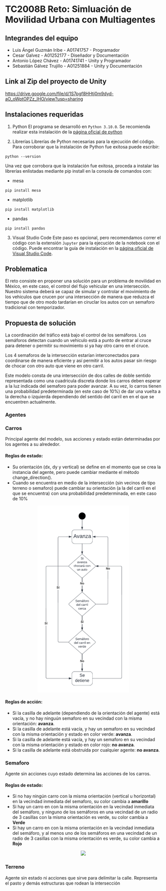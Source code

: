 # TC2008B Reto: Simluación de Movilidad Urbana con Multiagentes

## Integrandes del equipo

* Luis Ángel Guzmán Iribe - A01741757 - Programador
* Cesar Galvez - A01252177 - Diseñador y Documentación
* Antonio López Chávez - A01741741 - Unity y Programador 
* Sebastián Gálvez Trujillo - A01251884 - Unity y Documentación

## Link al Zip del proyecto de Unity
https://drive.google.com/file/d/1S7pgf8HHtj0m9dyd-aO_oWptOPZz_lHO/view?usp=sharing

## Instalaciones requeridas

1. Python
El programa se desarrolló en ```Python 3.10.0```. Se recomienda realizar esta instalación de la [página oficial de python](https://www.python.org/downloads/)

2. Librerías
Librerías de Python necesarias para la ejecución del código. Para corroborar que la instalación de Python fue exitosa puede escribir:
```
python --version
``` 
Una vez que corrobora que la instalación fue exitosa, proceda a instalar las librerías enlistadas mediante pip install en la consola de comandos con:

* mesa
```
pip install mesa
``` 
* matplotlib
```
pip install matplotlib
``` 
* pandas
```
pip install pandas
``` 

3. Visual Studio Code
Este paso es opcional, pero recomendamos correr el código con la extensión ```Jupyter``` para la ejecución de la notebook con el código. Puede encontrar la guía de instalación en la [página oficial de Visual Studio Code](https://code.visualstudio.com/download).

## Problematica
El reto consiste en proponer una solución para un problema de movilidad en México, en este caso, el control del flujo vehicular en una intersección. Nuestro sistema deberá se capaz de simular y controlar el movimiento de los vehiculos que crucen por una intersección de manera que reduzca el tiempo que de otro modo tardarían en ciruclar los autos con un semaforo tradicional con temporizador.

## Propuesta de solución
La coordinación del tráfico está bajo el control de los semáforos. Los semáforos detectan cuando un vehiculo está a punto de entrar al cruce para detener o permitir su movimiento si ya hay otro carro en el cruce.

Los 4 semaforos de la intersección estarían interconectados para coordinarse de manera eficiente y así permitir a los autos pasar sin riesgo de chocar con otro auto que viene en otro carril.

Este modelo consta de una intersección de dos calles de doble sentido representada como una cuadricula discreta donde los carros deben esperar a la luz indicada del semaforo para poder avanzar. A su vez, lo carros tienen una probabilidad predeterminada (en este caso de 10%) de dar una vuelta a la derecha o izquierda dependiendo del sentido del carril en en el que se encuentren actualmente.

### Agentes

### Carros

Principal agente del modelo, sus acciones y estado están determinadas por los agentes a su alrededor.

#### Reglas de estado:
* Su orientación (dx, dy y vertical) se define en el momento que se crea la instancia del agente, pero puede cambiar mediante el método change_direction().
* Cuando se encuentra en medio de la intersección (sin vecinos de tipo terreno o semaforo) puede cambiar su orientación (a la del carril en el que se encuentra) con una probabilidad predeterminada, en este caso de 10%
<center>
<img src="./Diagrama Carro - Reto multiagentes.png" width=auto height=600 />
</center>

#### Reglas de acción:
* Si la casilla de adelante (dependiendo de la orientación del agente) está vacía, y no hay ninguún semaforo en su vecindad con la misma orientación: **avanza**.
* Si la casilla de adelante está vacía, y hay un semaforo en su vecindad con la misma orientación y estado en color verde: **avanza**.
* Si la casilla de adelante está vacía, y hay un semaforo en su vecindad con la misma orientación y estado en color rojo: **no avanza**.
* Si la casilla de adelante está obstruida por cualquier agente: **no avanza**.

### Semaforo

Agente sin acciones cuyo estado determina las acciones de los carros.

#### Reglas de estado:
* Si no hay ningún carro con la misma orientación (vertical u horizontal) en la vecindad inmediata del semaforo, su color cambia a **amarillo**
* Si hay un carro en con la misma orientación en la vecindad inmediata del semáforo, y ninguno de los semáforos en una vecindad de un radio de 3 casillas con la misma orientación es verde, su color cambia a **Verde**
* Si hay un carro en con la misma orientación en la vecindad inmediata del semáforo, y al menos uno de los semáforos en una vecindad de un radio de 3 casillas con la misma orientación es verde, su color cambia a **Rojo**
<center>
<img src="./Diagrama Semáforo - Reto multiagentes.png" width=auto height=600 />
</center>

### Terreno

Agente sin estado ni acciones que sirve para delimitar la calle. Representa el pasto y demás estructuras que rodean la intersección
